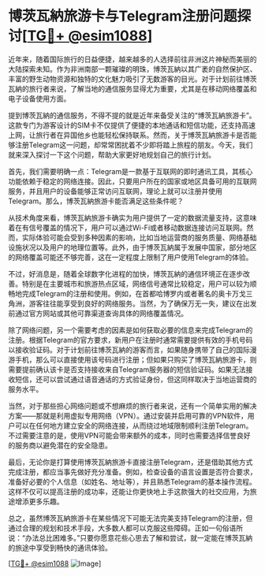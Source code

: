 # 博茨瓦納旅游卡与Telegram注册问题探讨[[TG💪+ @esim1088](https://t.me/s/esim1088)]

近年来，随着国际旅行的日益便捷，越来越多的人选择前往非洲这片神秘而美丽的大陆探索未知。作为非洲南部一颗璀璨的明珠，博茨瓦納以其广袤的自然保护区、丰富的野生动物资源和独特的文化魅力吸引了无数游客的目光。对于计划前往博茨瓦納的旅行者来说，了解当地的通信服务显得尤为重要，尤其是在移动网络覆盖和电子设备使用方面。

提到博茨瓦納的通信服务，不得不提的就是近年来备受关注的“博茨瓦納旅游卡”。这款专门为游客设计的SIM卡不仅提供了便捷的本地通话和短信功能，还支持高速上网，让旅行者在异国他乡也能轻松保持联系。然而，关于博茨瓦納旅游卡是否能够注册Telegram这一问题，却常常困扰着不少即将踏上旅程的朋友。今天，我们就来深入探讨一下这个问题，帮助大家更好地规划自己的旅行计划。

首先，我们需要明确一点：Telegram是一款基于互联网的即时通讯工具，其核心功能依赖于稳定的网络连接。因此，只要用户所在的国家或地区具备可用的互联网服务，并且用户的设备能够正常访问互联网，理论上就可以注册并使用Telegram。那么，博茨瓦納旅游卡能否满足这些条件呢？

从技术角度来看，博茨瓦納旅游卡确实为用户提供了一定的数据流量支持，这意味着在有信号覆盖的情况下，用户可以通过Wi-Fi或者移动数据连接访问互联网。然而，实际体验可能会受到多种因素的影响，比如当地运营商的服务质量、网络基础设施状况以及用户的地理位置等。此外，由于博茨瓦納属于发展中国家，部分地区的网络覆盖可能还不够完善，这在一定程度上限制了用户使用Telegram的体验。

不过，好消息是，随着全球数字化进程的加快，博茨瓦納的通信环境正在逐步改善。特别是在主要城市和旅游热点区域，网络信号通常比较稳定，用户可以较为顺畅地完成Telegram的注册和使用。例如，在首都哈博罗内或者著名的奥卡万戈三角洲，游客往往能享受到良好的网络服务。当然，为了确保万无一失，建议在出发前通过官方网站或其他可靠渠道查询具体的网络覆盖情况。

除了网络问题，另一个需要考虑的因素是如何获取必要的信息来完成Telegram的注册。根据Telegram的官方要求，新用户在注册时通常需要提供有效的手机号码以接收验证码。对于计划前往博茨瓦納的游客而言，如果随身携带了自己的国际漫游手机，那么可以直接使用该号码进行注册；但如果只购买了博茨瓦納旅游卡，则需要提前确认该卡是否支持接收来自Telegram服务器的短信验证码。如果无法接收短信，还可以尝试通过语音通话的方式验证身份，但这同样取决于当地运营商的服务水平。

当然，对于那些担心网络问题或不想麻烦的旅行者来说，还有一个简单实用的解决方案——那就是利用虚拟专用网络（VPN）。通过安装并启用可靠的VPN软件，用户可以在任何地方建立安全的网络连接，从而绕过地域限制顺利注册Telegram。不过需要注意的是，使用VPN可能会带来额外的成本，同时也需要选择信誉良好的服务商以避免潜在的安全隐患。

最后，无论你是打算使用博茨瓦納旅游卡直接注册Telegram，还是借助其他方式完成注册，都应当事先做好充分准备。例如，检查设备的语言设置是否符合要求，准备好必要的个人信息（如姓名、地址等），并且熟悉Telegram的基本操作流程。这样不仅可以提高注册的成功率，还能让你更快地上手这款强大的社交应用，为旅途增添更多乐趣。

总之，虽然博茨瓦納旅游卡在某些情况下可能无法完美支持Telegram的注册，但通过合理的规划和技术手段，大多数人都可以克服这些障碍。正如一句俗语所说：“办法总比困难多。”只要你愿意花些心思去了解和尝试，就一定能在博茨瓦納的旅途中享受到畅快的通讯体验。

[[TG💪+ @esim1088](https://t.me/s/esim1088) ![Image](https://i.postimg.cc/4NQfJmqS/Snipaste-2025-05-13-00-14-12.png)]